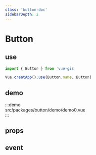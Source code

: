 ```yaml
---
class: 'button-doc'
sidebarDepth: 2
---
```

# Button

## use

```javascript
import { Button } from 'vue-gis'

Vue.creatApp().use(Button.name, Button)
```

## demo

:::demo  
src/packages/button/demo/demo0.vue  
:::

## props

## event
